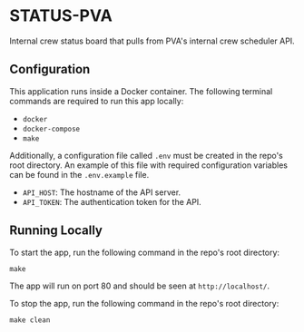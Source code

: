 # STATUS-PVA
Internal crew status board that pulls from PVA's internal crew scheduler API.

## Configuration
This application runs inside a Docker container. The following terminal commands are required to run this app locally:

- `docker`
- `docker-compose`
- `make`

Additionally, a configuration file called `.env` must be created in the repo's root directory. An example of this file
with required configuration variables can be found in the `.env.example` file.

* `API_HOST`: The hostname of the API server.
* `API_TOKEN`: The authentication token for the API.

## Running Locally

To start the app, run the following command in the repo's root directory:

```shell
make
```

The app will run on port 80 and should be seen at `http://localhost/`.

To stop the app, run the following command in the repo's root directory:

```shell
make clean
```

